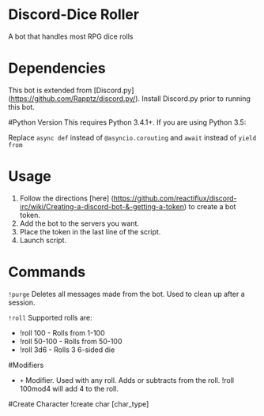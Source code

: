 # Discord-Dice Roller
A bot that handles most RPG dice rolls

# Dependencies
This bot is extended from [Discord.py] (https://github.com/Rapptz/discord.py/). Install Discord.py prior to running this bot.

#Python Version
This requires Python 3.4.1+. If you are using Python 3.5:

Replace `async def` instead of `@asyncio.corouting` and `await` instead of `yield from`

# Usage
1. Follow the directions [here] (https://github.com/reactiflux/discord-irc/wiki/Creating-a-discord-bot-&-getting-a-token) to create a bot token.
2. Add the bot to the servers you want.
3. Place the token in the last line of the script.
4. Launch script.

# Commands
`!purge`
Deletes all messages made from the bot. Used to clean up after a session.

`!roll`
Supported rolls are:
- !roll 100 - Rolls from 1-100
- !roll 50-100 - Rolls from 50-100
- !roll 3d6 - Rolls 3 6-sided die

#Modifiers
- `+` Modifier. Used with any roll. Adds or subtracts from the roll. !roll 100mod4 will add 4 to the roll.

#Create Character
!create char [char_type]

